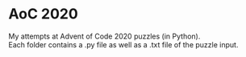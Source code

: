 # AoC 2020
My attempts at Advent of Code 2020 puzzles (in Python). \
Each folder contains a .py file as well as a .txt file of the puzzle input.
